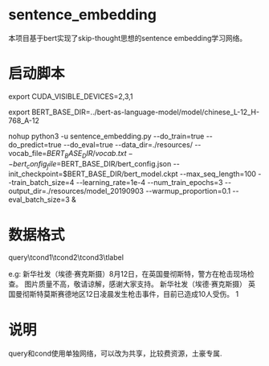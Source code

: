 # sentence_embedding
本项目基于bert实现了skip-thought思想的sentence embedding学习网络。

# 启动脚本
export CUDA_VISIBLE_DEVICES=2,3,1

export BERT_BASE_DIR=../bert-as-language-model/model/chinese_L-12_H-768_A-12

nohup python3 -u sentence_embedding.py --do_train=true --do_predict=true --do_eval=true  --data_dir=./resources/ --vocab_file=$BERT_BASE_DIR/vocab.txt --bert_config_file=$BERT_BASE_DIR/bert_config.json   --init_checkpoint=$BERT_BASE_DIR/bert_model.ckpt --max_seq_length=100 --train_batch_size=4 --learning_rate=1e-4 --num_train_epochs=3 --output_dir=./resources/model_20190903 --warmup_proportion=0.1 --eval_batch_size=3 &


# 数据格式
query\tcond1\tcond2\tcond3\tlabel

e.g:
新华社发（埃德·赛克斯摄）8月12日，在英国曼彻斯特，警方在枪击现场检查。   图片质量不高，敬请谅解，感谢大家支持。  新华社发（埃德·赛克斯摄）        英国曼彻斯特莫斯赛德地区12日凌晨发生枪击事件，目前已造成10人受伤。  1

# 说明
query和cond使用单独网络，可以改为共享，比较费资源，土豪专属.
